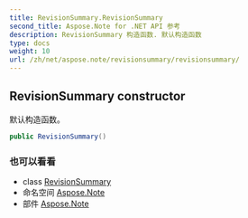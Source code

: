 ```yaml
---
title: RevisionSummary.RevisionSummary
second_title: Aspose.Note for .NET API 参考
description: RevisionSummary 构造函数. 默认构造函数
type: docs
weight: 10
url: /zh/net/aspose.note/revisionsummary/revisionsummary/
---
```

## RevisionSummary constructor

默认构造函数。

```csharp
public RevisionSummary()
```

### 也可以看看

* class [RevisionSummary](../)
* 命名空间 [Aspose.Note](../../revisionsummary/)
* 部件 [Aspose.Note](../../../)


